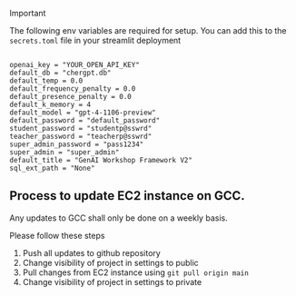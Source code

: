 
> [!IMPORTANT]  
> The following env variables are required for setup. You can add this to the `secrets.toml` file in your streamlit deployment

```

openai_key = "YOUR_OPEN_API_KEY"
default_db = "chergpt.db"
default_temp = 0.0
default_frequency_penalty = 0.0
default_presence_penalty = 0.0
default_k_memory = 4
default_model = "gpt-4-1106-preview"
default_password = "default_password"
student_password = "studentp@sswrd"
teacher_password = "teacherp@sswrd"
super_admin_password = "pass1234"
super_admin = "super_admin"
default_title = "GenAI Workshop Framework V2"
sql_ext_path = "None"
```


## Process to update EC2 instance on GCC.
Any updates to GCC shall only be done on a weekly basis.

Please follow these steps

1. Push all updates to github repository
2. Change visibility of project in settings to public
3. Pull changes from EC2 instance using `git pull origin main`
4. Change visibility of project in settings to private
